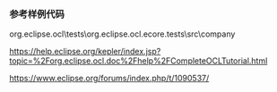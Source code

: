 ### 参考样例代码
org.eclipse.ocl\tests\org.eclipse.ocl.ecore.tests\src\company

https://help.eclipse.org/kepler/index.jsp?topic=%2Forg.eclipse.ocl.doc%2Fhelp%2FCompleteOCLTutorial.html

https://www.eclipse.org/forums/index.php/t/1090537/